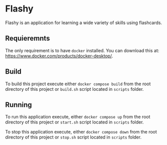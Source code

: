 # Flashy

Flashy is an application for learning a wide variety of skills using flashcards.

## Requieremnts

The only requirement is to have `docker` installed. You can download this at: <https://www.docker.com/products/docker-desktop/>.

## Build

To build this project execute either `docker compose build` from the root directory of this project or `build.sh` script located in `scripts` folder.

## Running

To run this application execute, either `docker compose up` from the root directory of this project or `start.sh` script located in `scripts` folder.

To stop this application execute, either `docker compose down` from the root directory of this project or `stop.sh` script located in `scripts` folder.
